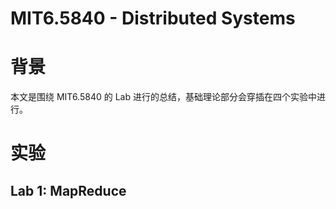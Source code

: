 # MIT6.5840 - Distributed Systems

# 背景
本文是围绕 MIT6.5840 的 Lab 进行的总结，基础理论部分会穿插在四个实验中进行。

# 实验
## Lab 1: MapReduce

